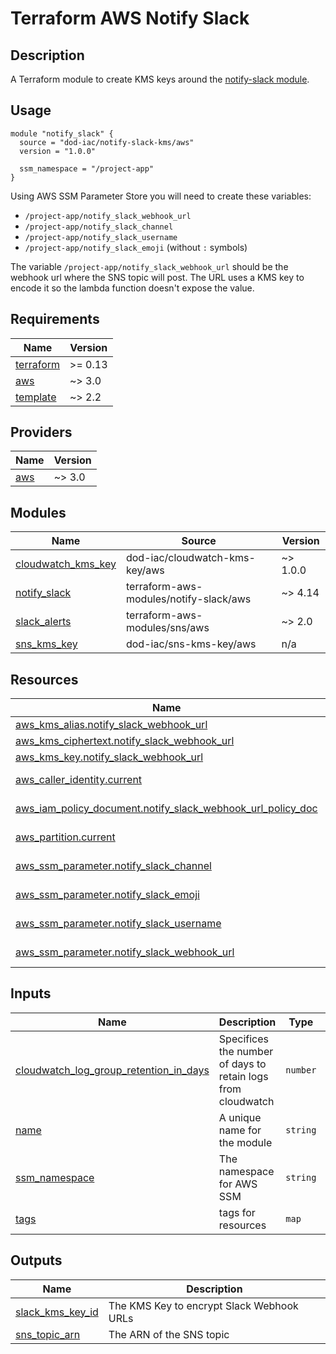 <!-- BEGINNING OF PRE-COMMIT-TERRAFORM DOCS HOOK -->
# Terraform AWS Notify Slack

## Description

A Terraform module to create KMS keys around the [notify-slack module](https://registry.terraform.io/modules/terraform-aws-modules/notify-slack/aws/latest).

## Usage

``` hcl
module "notify_slack" {
  source = "dod-iac/notify-slack-kms/aws"
  version = "1.0.0"

  ssm_namespace = "/project-app"
}
```

Using AWS SSM Parameter Store you will need to create these variables:

* `/project-app/notify_slack_webhook_url`
* `/project-app/notify_slack_channel`
* `/project-app/notify_slack_username`
* `/project-app/notify_slack_emoji` (without `:` symbols)

The variable `/project-app/notify_slack_webhook_url` should be the webhook url where the SNS topic will post.
The URL uses a KMS key to encode it so the lambda function doesn't expose the value.

## Requirements

| Name | Version |
|------|---------|
| <a name="requirement_terraform"></a> [terraform](#requirement\_terraform) | >= 0.13 |
| <a name="requirement_aws"></a> [aws](#requirement\_aws) | ~> 3.0 |
| <a name="requirement_template"></a> [template](#requirement\_template) | ~> 2.2 |

## Providers

| Name | Version |
|------|---------|
| <a name="provider_aws"></a> [aws](#provider\_aws) | ~> 3.0 |

## Modules

| Name | Source | Version |
|------|--------|---------|
| <a name="module_cloudwatch_kms_key"></a> [cloudwatch\_kms\_key](#module\_cloudwatch\_kms\_key) | dod-iac/cloudwatch-kms-key/aws | ~> 1.0.0 |
| <a name="module_notify_slack"></a> [notify\_slack](#module\_notify\_slack) | terraform-aws-modules/notify-slack/aws | ~> 4.14 |
| <a name="module_slack_alerts"></a> [slack\_alerts](#module\_slack\_alerts) | terraform-aws-modules/sns/aws | ~> 2.0 |
| <a name="module_sns_kms_key"></a> [sns\_kms\_key](#module\_sns\_kms\_key) | dod-iac/sns-kms-key/aws | n/a |

## Resources

| Name | Type |
|------|------|
| [aws_kms_alias.notify_slack_webhook_url](https://registry.terraform.io/providers/hashicorp/aws/latest/docs/resources/kms_alias) | resource |
| [aws_kms_ciphertext.notify_slack_webhook_url](https://registry.terraform.io/providers/hashicorp/aws/latest/docs/resources/kms_ciphertext) | resource |
| [aws_kms_key.notify_slack_webhook_url](https://registry.terraform.io/providers/hashicorp/aws/latest/docs/resources/kms_key) | resource |
| [aws_caller_identity.current](https://registry.terraform.io/providers/hashicorp/aws/latest/docs/data-sources/caller_identity) | data source |
| [aws_iam_policy_document.notify_slack_webhook_url_policy_doc](https://registry.terraform.io/providers/hashicorp/aws/latest/docs/data-sources/iam_policy_document) | data source |
| [aws_partition.current](https://registry.terraform.io/providers/hashicorp/aws/latest/docs/data-sources/partition) | data source |
| [aws_ssm_parameter.notify_slack_channel](https://registry.terraform.io/providers/hashicorp/aws/latest/docs/data-sources/ssm_parameter) | data source |
| [aws_ssm_parameter.notify_slack_emoji](https://registry.terraform.io/providers/hashicorp/aws/latest/docs/data-sources/ssm_parameter) | data source |
| [aws_ssm_parameter.notify_slack_username](https://registry.terraform.io/providers/hashicorp/aws/latest/docs/data-sources/ssm_parameter) | data source |
| [aws_ssm_parameter.notify_slack_webhook_url](https://registry.terraform.io/providers/hashicorp/aws/latest/docs/data-sources/ssm_parameter) | data source |

## Inputs

| Name | Description | Type | Default | Required |
|------|-------------|------|---------|:--------:|
| <a name="input_cloudwatch_log_group_retention_in_days"></a> [cloudwatch\_log\_group\_retention\_in\_days](#input\_cloudwatch\_log\_group\_retention\_in\_days) | Specifices the number of days to retain logs from cloudwatch | `number` | `90` | no |
| <a name="input_name"></a> [name](#input\_name) | A unique name for the module | `string` | `"sns"` | no |
| <a name="input_ssm_namespace"></a> [ssm\_namespace](#input\_ssm\_namespace) | The namespace for AWS SSM | `string` | n/a | yes |
| <a name="input_tags"></a> [tags](#input\_tags) | tags for resources | `map` | `{}` | no |

## Outputs

| Name | Description |
|------|-------------|
| <a name="output_slack_kms_key_id"></a> [slack\_kms\_key\_id](#output\_slack\_kms\_key\_id) | The KMS Key to encrypt Slack Webhook URLs |
| <a name="output_sns_topic_arn"></a> [sns\_topic\_arn](#output\_sns\_topic\_arn) | The ARN of the SNS topic |
<!-- END OF PRE-COMMIT-TERRAFORM DOCS HOOK -->
